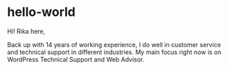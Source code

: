 # hello-world

Hi! Rika here,

Back up with 14 years of working experience, I do well in customer service and technical support in different industries. My main focus right now is on WordPress Technical Support and Web Advisor.
